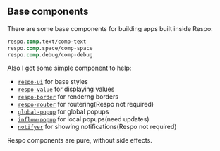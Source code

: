 
Base components
----

There are some base components for building apps built inside Respo:

```clojure
respo.comp.text/comp-text
respo.comp.space/comp-space
respo.comp.debug/comp-debug
```

Also I got some simple component to help:

* [`respo-ui`](http://github.com/Respo/respo-ui) for base styles
* [`respo-value`](https://github.com/Respo/respo-value) for displaying values
* [`respo-border`](https://github.com/Respo/respo-border) for renderng borders
* [`respo-router`](https://github.com/Respo/respo-router) for routering(Respo not required)
* [`global-popup`](https://github.com/Respo/global-popup) for global popups
* [`inflow-popup`](https://github.com/Respo/respo-inflow-popup) for local popups(need updates)
* [`notifyer`](https://github.com/Respo/notifier) for showing notifications(Respo not required)

Respo components are pure, without side effects.
